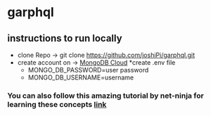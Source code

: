# garphql

## instructions to run locally

* clone Repo -> git clone https://github.com/joshiPi/garphql.git
* create account on -> [MongoDB Cloud](https://www.mongodb.com/cloud)
*create .env file
  * MONGO_DB_PASSWORD=user password
  * MONGO_DB_USERNAME=username
  
### You can also follow this amazing tutorial by net-ninja for learning these concepts [link](https://www.youtube.com/playlist?list=PL4cUxeGkcC9iK6Qhn-QLcXCXPQUov1U7f)
